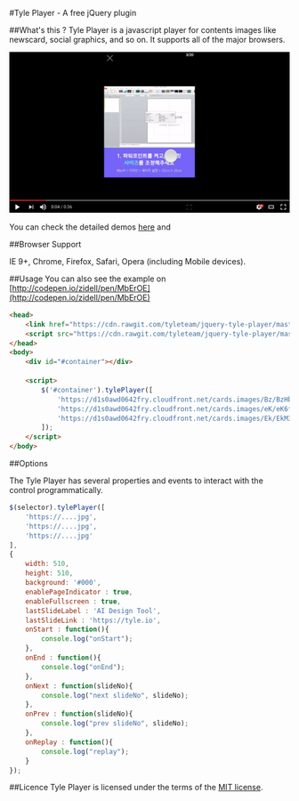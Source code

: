 #Tyle Player - A free jQuery plugin

##What's this ?
Tyle Player is a javascript player for contents images like newscard, social graphics, and so on. It supports all of the major browsers.

[![ScreenShot](./etc/screenshot.png)](https://www.youtube.com/watch?v=pjcGwRyaqY0)

You can check the detailed demos [here](https://tyle.io/cards) and 


##Browser Support

IE 9+, Chrome, Firefox, Safari, Opera (including Mobile devices).

##Usage
You can also see the example on [http://codepen.io/zidell/pen/MbErOE](http://codepen.io/zidell/pen/MbErOE)
```html
<head>
    <link href="https://cdn.rawgit.com/tyleteam/jquery-tyle-player/master/dist/jquery-tyle-player.min.css" rel="stylesheet" />
    <script src="https://cdn.rawgit.com/tyleteam/jquery-tyle-player/master/dist/jquery-tyle-player.min.js"></script>
</head>
<body>
    <div id="#container"></div>
    
    <script>
        $('#container').tylePlayer([
            'https://d1s0awd0642fry.cloudfront.net/cards.images/Bz/BzHbuJcmdH39dhtKa_cont.png',
            'https://d1s0awd0642fry.cloudfront.net/cards.images/eK/eK6faxWbRivP7y5zE_cont.png',
            'https://d1s0awd0642fry.cloudfront.net/cards.images/Ek/EkM3BqNtd8GPKiX7w_cont.png'
        ]);
    </script>
</body>
```


##Options

The Tyle Player has several properties and events to interact with the control programmatically.
```javascript
$(selector).tylePlayer([
    'https://....jpg',
    'https://....jpg',
    'https://....jpg'
],
{
    width: 510,
    height: 510,
    background: '#000',
    enablePageIndicator : true,
    enableFullscreen : true,
    lastSlideLabel : 'AI Design Tool',
    lastSlideLink : 'https://tyle.io',
    onStart : function(){
        console.log("onStart");
    },
    onEnd : function(){
        console.log("onEnd");
    },
    onNext : function(slideNo){
        console.log("next slideNo", slideNo);
    },
    onPrev : function(slideNo){
        console.log("prev slideNo", slideNo);
    },
    onReplay : function(){
        console.log("replay");
    }
});
```

##Licence
Tyle Player is licensed under the terms of the [MIT license](http://roundsliderui.com/licence.html).
